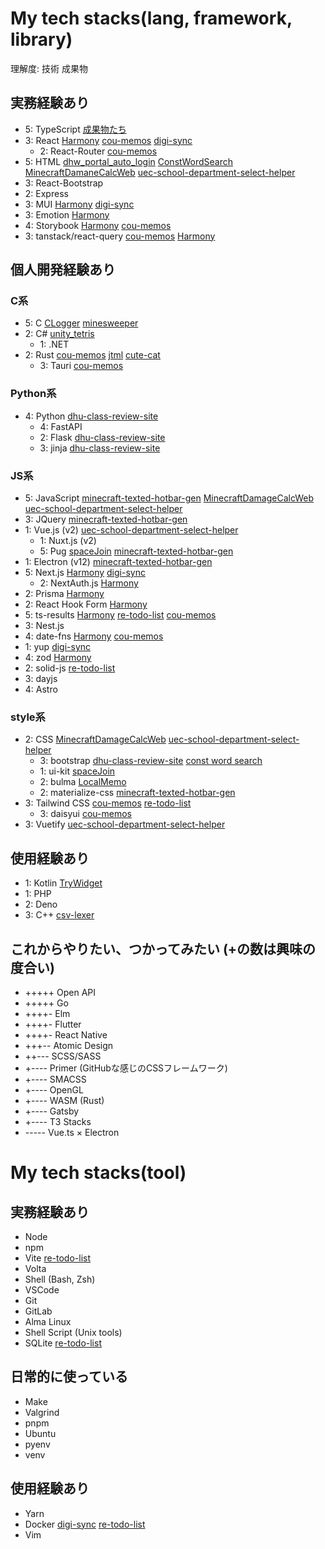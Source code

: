 # My tech stacks(lang, framework, library)
理解度: 技術 成果物
## 実務経験あり
- 5: TypeScript [成果物たち](https://github.com/cou723?tab=repositories&q=&type=public&language=typescript&sort=)
- 3: React [Harmony](https://github.com/cou723/busy_level_calendar) [cou-memos](https://github.com/cou723/cou-memos) [digi-sync](https://github.com/cou723/digi-sync)
  - 2: React-Router [cou-memos](https://github.com/cou723/cou-memos)
- 5: HTML [dhw_portal_auto_login](https://github.com/cou723/dhw_portal_auto_login) [ConstWordSearch](https://github.com/cou723/ConstWordSearch) [MinecraftDamaneCalcWeb](https://github.com/cou723/MinecraftDamageCalcWeb) [uec-school-department-select-helper](https://github.com/cou723/uec-school-department-select-helper)
- 3: React-Bootstrap
- 2: Express
- 3: MUI [Harmony](https://github.com/cou723/busy_level_calendar) [digi-sync](https://github.com/cou723/digi-sync)
- 3: Emotion [Harmony](https://github.com/cou723/busy_level_calendar)
- 4: Storybook [Harmony](https://github.com/cou723/busy_level_calendar) [cou-memos](https://github.com/cou723/cou-memos)
- 3: tanstack/react-query [cou-memos](https://github.com/cou723/cou-memos) [Harmony](https://github.com/cou723/busy_level_calendar)
## 個人開発経験あり
### C系
- 5: C [CLogger](https://github.com/cou723/CLogger) [minesweeper](https://github.com/cou723/minesweeper)
- 2: C# [unity_tetris](https://github.com/cou723/unity_tetris)
  - 1: .NET
- 2: Rust [cou-memos](https://github.com/cou723/cou-memos) [jtml](https://github.com/cou723/jtml) [cute-cat](https://github.com/cou723/cute-cat)
  - 3: Tauri [cou-memos](https://github.com/cou723/cou-memos)
### Python系
- 4: Python [dhu-class-review-site](https://github.com/cou723/dhu-class-review-site)
  - 4: FastAPI 
  - 2: Flask [dhu-class-review-site](https://github.com/cou723/dhu-class-review-site)
  - 3: jinja [dhu-class-review-site](https://github.com/cou723/dhu-class-review-site)
### JS系
- 5: JavaScript [minecraft-texted-hotbar-gen](https://github.com/cou723/minecraft-texted-hotbar-gen) [MinecraftDamageCalcWeb](https://github.com/cou723/MinecraftDamageCalcWeb) [uec-school-department-select-helper](https://github.com/cou723/uec-school-department-select-helper)
- 3: JQuery [minecraft-texted-hotbar-gen](https://github.com/cou723/minecraft-texted-hotbar-gen)
- 1: Vue.js (v2) [uec-school-department-select-helper](https://github.com/cou723/uec-school-department-select-helper)
  - 1: Nuxt.js (v2)
  - 5: Pug [spaceJoin](https://github.com/cou723/spaceJoin) [minecraft-texted-hotbar-gen](https://github.com/cou723/minecraft-texted-hotbar-gen)
- 1: Electron (v12) [minecraft-texted-hotbar-gen](https://github.com/cou723/minecraft-texted-hotbar-gen)
- 5: Next.js [Harmony](https://github.com/cou723/busy_level_calendar) [digi-sync](https://github.com/cou723/digi-sync)
  - 2: NextAuth.js [Harmony](https://github.com/cou723/busy_level_calendar)
- 2: Prisma [Harmony](https://github.com/cou723/busy_level_calendar)
- 2: React Hook Form [Harmony](https://github.com/cou723/busy_level_calendar)
- 5: ts-results [Harmony](https://github.com/cou723/busy_level_calendar) [re-todo-list](https://github.com/cou723/re-todo-list) [cou-memos](https://github.com/cou723/cou-memos)
- 3: Nest.js
- 4: date-fns [Harmony](https://github.com/cou723/busy_level_calendar) [cou-memos](https://github.com/cou723/cou-memos)
- 1: yup [digi-sync](https://github.com/cou723/digi-sync)
- 4: zod [Harmony](https://github.com/cou723/busy_level_calendar) 
- 2: solid-js [re-todo-list](https://github.com/cou723/re-todo-list)
- 3: dayjs
- 4: Astro
### style系
- 2: CSS [MinecraftDamageCalcWeb](https://github.com/cou723/MinecraftDamageCalcWeb) [uec-school-department-select-helper](https://github.com/cou723/uec-school-department-select-helper)
  - 3: bootstrap [dhu-class-review-site](https://github.com/cou723/dhu-class-review-site) [const word search](https://github.com/cou723/ConstWordSearch)
  - 1: ui-kit [spaceJoin](https://github.com/cou723/spaceJoin)
  - 2: bulma [LocalMemo](https://github.com/cou723/LocalMemo)
  - 2: materialize-css [minecraft-texted-hotbar-gen](https://github.com/cou723/minecraft-texted-hotbar-gen)
- 3: Tailwind CSS [cou-memos](https://github.com/cou723/cou-memos) [re-todo-list](https://github.com/cou723/re-todo-list)
  - 3: daisyui [cou-memos](https://github.com/cou723/cou-memos)
- 3: Vuetify [uec-school-department-select-helper](https://github.com/cou723/uec-school-department-select-helper)
## 使用経験あり
- 1: Kotlin [TryWidget](https://github.com/cou723/TryWidget)
- 1: PHP
- 2: Deno
- 3: C++ [csv-lexer](https://github.com/cou723/csv-lexer)
## これからやりたい、つかってみたい (+の数は興味の度合い)
- +++++ Open API
- +++++ Go
- ++++- Elm
- ++++- Flutter 
- ++++- React Native 
- +++-- Atomic Design 
- ++--- SCSS/SASS 
- +---- Primer (GitHubな感じのCSSフレームワーク) 
- +---- SMACSS 
- +---- OpenGL 
- +---- WASM (Rust) 
- +---- Gatsby 
- +---- T3 Stacks 
- ----- Vue.ts × Electron 

# My tech stacks(tool)
## 実務経験あり
- Node
- npm
- Vite [re-todo-list](https://github.com/cou723/re-todo-list)
- Volta
- Shell (Bash, Zsh)
- VSCode
- Git
- GitLab
- Alma Linux
- Shell Script (Unix tools)
- SQLite [re-todo-list](https://github.com/cou723/re-todo-list)
## 日常的に使っている
- Make
- Valgrind
- pnpm
- Ubuntu
- pyenv
- venv
## 使用経験あり
- Yarn
- Docker [digi-sync](https://github.com/cou723/digi-sync) [re-todo-list](https://github.com/cou723/re-todo-list)
- Vim
